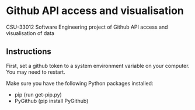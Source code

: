 # Github API access and visualisation

CSU-33012 Software Engineering project of Github API access and visualisation of data

## Instructions

First, set a github token to a system environment variable on your computer. You may need to restart.

Make sure you have the following Python packages installed:

- pip (run get-pip.py)
- PyGithub (pip install PyGithub)
